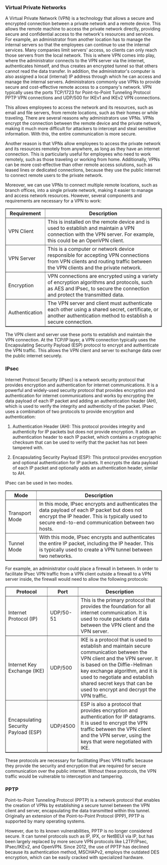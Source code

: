 <h3>Virtual Private Networks</h3>

A Virtual Private Network (VPN) is a technology that allows a secure and encrypted connection between a private network and a remote device. This allows the remote machine to access the private network directly, providing secure and confidential access to the network's resources and services. For example, an administrator from another location has to manage the internal servers so that the employees can continue to use the internal services. Many companies limit servers' access, so clients can only reach those servers from the local network. This is where VPN comes into play, where the administrator connects to the VPN server via the internet, authenticates himself, and thus creates an encrypted tunnel so that others cannot read the data transfer. In addition, the administrator's computer is also assigned a local (internal) IP address through which he can access and manage the internal servers. Administrators commonly use VPNs to provide secure and cost-effective remote access to a company's network. VPN typically uses the ports TCP/1723 for Point-to-Point Tunneling Protocol PPTP VPN connections and UDP/500 for IKEv1 and IKEv2 VPN connections.

This allows employees to access the network and its resources, such as email and file servers, from remote locations, such as their homes or while traveling. There are several reasons why administrators use VPNs. VPNs encrypt the connection between the remote device and the private network, making it much more difficult for attackers to intercept and steal sensitive information. With this, the entire communication is more secure.

Another reason is that VPNs allow employees to access the private network and its resources remotely from anywhere, as long as they have an internet connection. This is particularly useful for employees who need to work remotely, such as those traveling or working from home. Additionally, VPNs can be more cost-effective than other remote access solutions, such as leased lines or dedicated connections, because they use the public internet to connect remote users to the private network.

Moreover, we can use VPNs to connect multiple remote locations, such as branch offices, into a single private network, making it easier to manage and access network resources. However, several components and requirements are necessary for a VPN to work:

<table border="1" cellpadding="5" cellspacing="0">
  <thead>
    <tr>
      <th>Requirement</th>
      <th>Description</th>
    </tr>
  </thead>
  <tbody>
    <tr>
      <td>VPN Client</td>
      <td>This is installed on the remote device and is used to establish and maintain a VPN connection with the VPN server. For example, this could be an OpenVPN client.</td>
    </tr>
    <tr>
      <td>VPN Server</td>
      <td>This is a computer or network device responsible for accepting VPN connections from VPN clients and routing traffic between the VPN clients and the private network.</td>
    </tr>
    <tr>
      <td>Encryption</td>
      <td>VPN connections are encrypted using a variety of encryption algorithms and protocols, such as AES and IPsec, to secure the connection and protect the transmitted data.</td>
    </tr>
    <tr>
      <td>Authentication</td>
      <td>The VPN server and client must authenticate each other using a shared secret, certificate, or another authentication method to establish a secure connection.</td>
    </tr>
  </tbody>
</table>

The VPN client and server use these ports to establish and maintain the VPN connection. At the TCP/IP layer, a VPN connection typically uses the Encapsulating Security Payload (ESP) protocol to encrypt and authenticate the VPN traffic. This allows the VPN client and server to exchange data over the public internet securely.

<h3>IPsec</h3>

Internet Protocol Security (IPsec) is a network security protocol that provides encryption and authentication for internet communications. It is a powerful and widely-used security protocol that provides encryption and authentication for internet communications and works by encrypting the data payload of each IP packet and adding an authentication header (AH), which is used to verify the integrity and authenticity of the packet. IPsec uses a combination of two protocols to provide encryption and authentication:

1. Authentication Header (AH): This protocol provides integrity and authenticity for IP packets but does not provide encryption. It adds an authentication header to each IP packet, which contains a cryptographic checksum that can be used to verify that the packet has not been tampered with.

2. Encapsulating Security Payload (ESP): This protocol provides encryption and optional authentication for IP packets. It encrypts the data payload of each IP packet and optionally adds an authentication header, similar to AH.

IPsec can be used in two modes.

<table border="1" cellpadding="5" cellspacing="0">
  <thead>
    <tr>
      <th>Mode</th>
      <th>Description</th>
    </tr>
  </thead>
  <tbody>
    <tr>
      <td>Transport Mode</td>
      <td>In this mode, IPsec encrypts and authenticates the data payload of each IP packet but does not encrypt the IP header. This is typically used to secure end-to-end communication between two hosts.</td>
    </tr>
    <tr>
      <td>Tunnel Mode</td>
      <td>With this mode, IPsec encrypts and authenticates the entire IP packet, including the IP header. This is typically used to create a VPN tunnel between two networks.</td>
    </tr>
  </tbody>
</table>

For example, an administrator could place a firewall in between. In order to facilitate IPsec VPN traffic from a VPN client outside a firewall to a VPN server inside, the firewall would need to allow the following protocols:

<table border="1" cellpadding="5" cellspacing="0">
  <thead>
    <tr>
      <th>Protocol</th>
      <th>Port</th>
      <th>Description</th>
    </tr>
  </thead>
  <tbody>
    <tr>
      <td>Internet Protocol (IP)</td>
      <td>UDP/50-51</td>
      <td>This is the primary protocol that provides the foundation for all internet communication. It is used to route packets of data between the VPN client and the VPN server.</td>
    </tr>
    <tr>
      <td>Internet Key Exchange (IKE)</td>
      <td>UDP/500</td>
      <td>IKE is a protocol that is used to establish and maintain secure communication between the VPN client and the VPN server. It is based on the Diffie-Hellman key exchange algorithm, and it is used to negotiate and establish shared secret keys that can be used to encrypt and decrypt the VPN traffic.</td>
    </tr>
    <tr>
      <td>Encapsulating Security Payload (ESP)</td>
      <td>UDP/4500</td>
      <td>ESP is also a protocol that provides encryption and authentication for IP datagrams. It is used to encrypt the VPN traffic between the VPN client and the VPN server, using the keys that were negotiated with IKE.</td>
    </tr>
  </tbody>
</table>

These protocols are necessary for facilitating IPsec VPN traffic because they provide the security and encryption that are required for secure communication over the public internet. Without these protocols, the VPN traffic would be vulnerable to interception and tampering.

<h3>PPTP</h3>

Point-to-Point Tunneling Protocol (PPTP) is a network protocol that enables the creation of VPNs by establishing a secure tunnel between the VPN client and server, encapsulating the data transmitted within this tunnel. Originally an extension of the Point-to-Point Protocol (PPP), PPTP is supported by many operating systems.

However, due to its known vulnerabilities, PPTP is no longer considered secure. It can tunnel protocols such as IP, IPX, or NetBEUI via IP, but has been largely replaced by more secure VPN protocols like L2TP/IPsec, IPsec/IKEv2, and OpenVPN. Since 2012, the use of PPTP has declined because its authentication method, MSCHAPv2, employs the outdated DES encryption, which can be easily cracked with specialized hardware.
